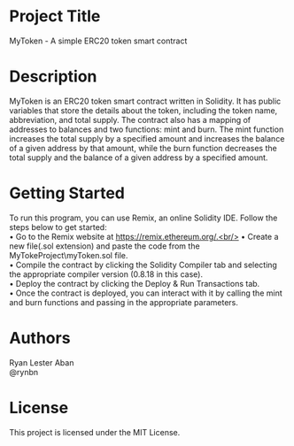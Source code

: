# Project Title
MyToken - A simple ERC20 token smart contract

# Description
MyToken is an ERC20 token smart contract written in Solidity. It has public variables that store the details about the token, including the token name, abbreviation, and total supply. The contract also has a mapping of addresses to balances and two functions: mint and burn. The mint function increases the total supply by a specified amount and increases the balance of a given address by that amount, while the burn function decreases the total supply and the balance of a given address by a specified amount.

# Getting Started
To run this program, you can use Remix, an online Solidity IDE. Follow the steps below to get started:<br/>
• Go to the Remix website at https://remix.ethereum.org/.<br/>
• Create a new file(.sol extension) and paste the code from the MyTokeProject\myToken.sol file.<br/>
• Compile the contract by clicking the Solidity Compiler tab and selecting the appropriate compiler version (0.8.18 in this case).<br/>
• Deploy the contract by clicking the Deploy & Run Transactions tab.<br/>
• Once the contract is deployed, you can interact with it by calling the mint and burn functions and passing in the appropriate parameters.

# Authors
Ryan Lester Aban<br/>
@rynbn

# License
This project is licensed under the MIT License.
